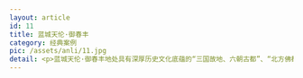 ```yaml
---
layout: article
id: 11
title: 蓝城天伦·御春丰
category: 经典案例
pic: /assets/anli/11.jpg
detail: <p>蓝城天伦·御春丰地处具有深厚历史文化底蕴的“三国故地、六朝古都”、“北方佛都”之称的河北省临漳县，项目以“汉风魏韵、中式田院”为主题，被列为“全国老年宜居住区试点工程”的重点工程，邯郸市政府重点养老标杆项目，更是“全国老年住区幸福100”旗舰示范项目。</p><p>项目拟占地1000亩，分为一园、二区、七中心，是集食、住、行、游、养、娱、用、医、学于一体的多元化第六产业社区居家养老项目。前期规划211亩，建设有智能化老年公寓、田院生活区、生态景观湖、休闲商业中心、健康管理中心、文化活动中心、儿童培育中心、综合服务中心、运营管理中心，满足社区长者所有生活、娱乐、医养的需求。</p>
---
```


